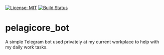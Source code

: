 [![License: MIT](https://img.shields.io/badge/License-MIT-yellow.svg)](https://opensource.org/licenses/MIT)
[![Build Status](https://travis-ci.org/sashko/pelagicore_bot.svg?branch=master)](https://travis-ci.org/sashko/pelagicore_bot)

# pelagicore_bot
A simple Telegram bot used privately at my current workplace to help with my daily work tasks.
